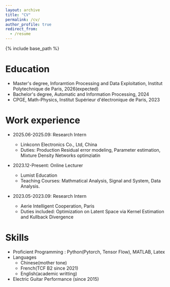 ```yaml
---
layout: archive
title: "CV"
permalink: /cv/
author_profile: true
redirect_from:
  - /resume
---
```


{% include base_path %}

Education
======
* Master's degree, Inforamtion Processing and Data Exploitation, Institut Polytechnique de Paris, 2026(expected)
* Bachelor's degree, Automatic and Information Processing, 2024
* CPGE, Math-Physics, Institut Supérieur d'électronique de Paris, 2023

Work experience
======
* 2025.06-2025.09: Research Intern
  * Linkconn Electronics Co., Ltd, China
  * Duties: Production Residual error modeling, Parameter estimation, Mixture Density Networks optimziatin


* 2023.12-Present: Online Lecturer
  * Lumist Education
  * Teaching Courses: Mathmatical Analysis, Signal and System, Data Analysis.
  

* 2023.05-2023.09: Research Intern
  * Aerie Intelligent Cooperation, Paris
  * Duties included: Optimization on Latent Space via Kernel Estimation and  Kullback Divergence
  
Skills
======
* Proficient Programming : Python(Pytorch, Tensor Flow), MATLAB, Latex
* Languages
  * Chinese(mother tone)
  * French(TCF B2 since 2021)
  * English(academic writting)
* Electric Guitar Performance (since 2015)
